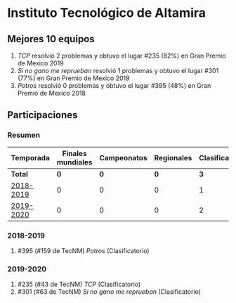 ---
---

# Instituto Tecnológico de Altamira

## Mejores 10 equipos

1. _TCP_ resolvió 2 problemas y obtuvo el lugar #235 (82%) en Gran Premio de Mexico 2019
1. _Si no gano me reprueban_ resolvió 1 problemas y obtuvo el lugar #301 (77%) en Gran Premio de Mexico 2019
1. _Potros_ resolvió 0 problemas y obtuvo el lugar #395 (48%) en Gran Premio de Mexico 2018

## Participaciones

### Resumen

| Temporada | Finales mundiales | Campeonatos | Regionales | Clasificatorios | Equipos |
| --- | --- | --- | --- | --- | --- |
| **Total** | **0** | **0** | **0** | **3** | **3** |
| [2018-2019](#2018-2019) | 0 | 0 | 0 | 1 | 1 |
| [2019-2020](#2019-2020) | 0 | 0 | 0 | 2 | 2 |

### 2018-2019

1. #395 (#159 de TecNM) _Potros_ (Clasificatorio)

### 2019-2020

1. #235 (#43 de TecNM) _TCP_ (Clasificatorio)
1. #301 (#63 de TecNM) _Si no gano me reprueban_ (Clasificatorio)



